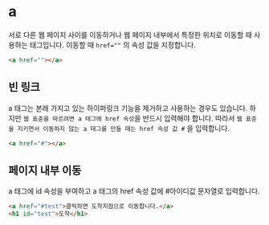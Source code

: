 a
=============
서로 다른 웹 페이지 사이를 이동하거나 웹 페이지 내부에서 특정한 위치로 이동할 때 사용하는 태그입니다. 이동할 때 `href=""` 의 속성 값을 지정합니다. 

```html
<a href=""></a>
```

## 빈 링크
a 태그는 본래 가지고 있는 하이퍼링크 기능을 제거하고 사용하는 경우도 있습니다. 하지만 `웹 표준을 따르려면 a 태그에 href 속성`을 반드시 입력해야 합니다. 따라서 `웹 표준을 지키면서 이동하지 않는 a 태그를 만들 때는 href 속성 값 #` 을 입력합니다.

```html
<a href="#"></a>
```

## 페이지 내부 이동
a 태그에 id 속성을 부여하고 a 태그의 href 속성 값에 #아이디값 문자열로 입력합니다.

```html
<a href="#test">클릭하면 도착지점으로 이동합니다.</a>
<h1 id="test">도착</h1>
```